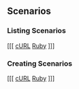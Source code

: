 ## Scenarios

### Listing Scenarios

[[[
[cURL](index_curl.sh)
[Ruby](index_ruby.rb)
]]]

### Creating Scenarios

[[[
[cURL](create_curl.sh)
[Ruby](create_ruby.rb)
]]]

